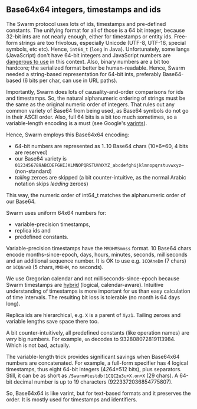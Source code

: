 ## Base64x64 integers, timestamps and ids

The Swarm protocol uses lots of ids, timestamps and pre-defined constants.
The unifying format for all of those is a 64 bit integer, because 32-bit ints are not nearly enough, either for timestamps or entity ids.
Free-form strings are too frivolous, especially Unicode (UTF-8, UTF-16, special symbols, etc etc).
Hence, `int64_t` (`long` in Java).
Unfortunately, some langs (JavaScript) don't have 64-bit integers and JavaScript numbers are [dangerous to use][snowflake] in this context.
Also, binary numbers are a bit too hardcore; the serialized format better be human-readable.
Hence, Swarm needed a string-based representation for 64-bit ints, preferably Base64-based (6 bits per char, can use in URL paths).

Importantly, Swarm does lots of causality-and-order comparisons for ids and timestamps.
So, the natural alphanumeric ordering of strings must be the same as the original numeric order of integers.
That rules out any common variety of Base64 from being used, as Base64 symbols do not go in their ASCII order.
Also, full 64 bits is a bit too much sometimes, so a variable-length encoding is a must (see Google's [varints][varint]).

Hence, Swarm employs this Base64x64 encoding:
* 64-bit numbers are represented as 1..10 Base64 chars (10*6=60, 4 bits are reserved)
* our Base64 variety is `0123456789ABCDEFGHIJKLMNOPQRSTUVWXYZ_abcdefghijklmnopqrstuvwxyz~` (non-standard)
* *tailing* zeroes are skipped (a bit counter-intuitive, as the normal Arabic notation skips *leading* zeroes)

This way, the numeric order of int64_t matches the alphanumeric order of our Base64.

Swarm uses uniform 64x64 numbers for:
* variable-precision timestamps,
* replica ids and
* predefined constants.

Variable-precision timestamps have the `MMDHMSmmss` format.
10 Base64 chars encode months-since-epoch, days, hours, minutes, seconds, milliseconds and an additional sequence number.
It is OK to use e.g. `1CQAneDm` (7 chars) or `1CQAneD` (5 chars, `MMDHM`, no seconds).

We use Gregorian calendar and not milliseconds-since-epoch because Swarm timestamps are [hybrid][hybrid] (logical, calendar-aware).
Intuitive understanding of timestamps is more important for us than easy calculation of time intervals.
The resulting bit loss is tolerable (no month is 64 days long).

Replica ids are hierarchical, e.g. `X` is a parent of `Xyz1`.
Tailing zeroes and variable lengths save space there too.

A bit counter-intuitively, all predefined constants (like operation names) are *very* big numbers.
For example, `on` decodes to 932808072819113984. Which is not bad, actually.

The variable-length trick provides significant savings when Base64x64 numbers are concatenated.
For example, a full-form specifier has 4 logical timestamps, thus eight 64-bit integers (4*2*64=512 bits), plus separators.
Still, it can be as short as `/Swarm#testdb!1CQC2u3u+X.on+X` (29 chars).
A 64-bit decimal number is up to 19 characters (9223372036854775807).

So, Base64x64 is like varint, but for text-based formats and it preserves the order.
It is mostly used for timestamps and identifiers.

[varint]: https://developers.google.com/protocol-buffers/docs/encoding#varints
[snowflake]: https://dev.twitter.com/overview/api/twitter-ids-json-and-snowflake
[hybrid]: https://www.cse.buffalo.edu/tech-reports/2014-04.pdf
